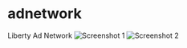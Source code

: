 # adnetwork
Liberty Ad Network
![Screenshot 1](https://github.com/greenrobotllc/adnetwork/blob/master/sampleimages/image1.png)
![Screenshot 2](https://github.com/greenrobotllc/adnetwork/blob/master/sampleimages/image2.png)
